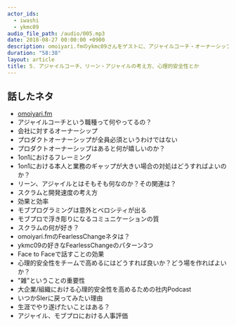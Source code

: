 ```yaml
---
actor_ids:
  - iwashi 
  - ykmc09
audio_file_path: /audio/005.mp3
date: 2018-08-27 00:00:00 +0900
description: omoiyari.fmのykmc09さんをゲストに、アジャイルコーチ・オーナーシップ・リーン・アジャイル・FearlessChange・心理的安全性などについて話しているエピソードです。
duration: "58:38"
layout: article
title: 5. アジャイルコーチ、リーン・アジャイルの考え方、心理的安全性とか
---
```


## 話したネタ
- [omoiyari.fm](https://lean-agile.fm/)
- アジャイルコーチという職種って何やってるの？
- 会社に対するオーナーシップ
- プロダクトオーナーシップが全員必須というわけではない
- プロダクトオーナーシップはあると何が嬉しいのか？
- 1on1におけるフレーミング
- 1on1における本人と業務のギャップが大きい場合の対処はどうすればよいのか？
- リーン、アジャイルとはそもそも何なのか？その関連は？
- スクラムと開発速度の考え方
- 効果と効率
- モブプログラミングは意外とベロシティが出る
- モブプロで浮き彫りになるコミュニケーションの質
- スクラムの何が好き？
- omoiyari.fmのFearlessChangeネタは？
- ykmc09の好きなFearlessChangeのパターン3つ
- Face to Faceで話すことの効果
- 心理的安全性をチームで高めるにはどうすれば良いか？どう場を作ればよいか？
- "雑"ということの重要性
- 大企業/組織における心理的安全性を高めるための社内Podcast
- いつかSIerに戻ってみたい理由
- 生涯でやり遂げたいことはある？
- アジャイル、モブプロにおける人事評価

